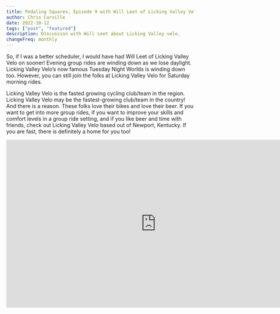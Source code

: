 ```yaml
---
title: Pedaling Squares, Episode 9 with Will Leet of Licking Valley Velo
author: Chris Carville
date: 2022-10-12
tags: ["post", "featured"]
description: Discussion with Will Leet about Licking Valley velo.
changeFreq: monthly
---
```


<p>So, if I was a better scheduler, I would have had Will Leet of Licking Valley Velo on sooner!  Evening group rides are winding down as we lose daylight. Licking Valley Velo’s now famous Tuesday Night Worlds is winding down too. However, you can still join the folks at Licking Valley Velo for Saturday morning rides.</p>

<p>Licking Valley Velo is the fasted growing cycling club/team in the region. Licking Valley Velo may be the fastest-growing club/team in the country!  And there is a reason. These folks love their bikes and love their beer. If you want to get into more group rides, if you want to improve your skills and comfort levels in a group ride setting, and if you like beer and time with friends, check out Licking Valley Velo based out of Newport, Kentucky. If you are fast, there is definitely a home for you too!</p>

<iframe width="800" height="450" src="https://www.youtube.com/embed/Mg0c7gGs9jM?si=wRqvXZxXE5H2GdV_" title="YouTube video player" frameborder="0" allow="accelerometer; autoplay; clipboard-write; encrypted-media; gyroscope; picture-in-picture; web-share" referrerpolicy="strict-origin-when-cross-origin" allowfullscreen></iframe>